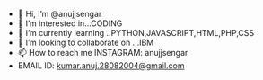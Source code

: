 - 👋 Hi, I’m @anujjsengar
- 👀 I’m interested in...CODING
- 🌱 I’m currently learning ..PYTHON,JAVASCRIPT,HTML,PHP,CSS
- 💞️ I’m looking to collaborate on ...IBM
- 📫 How to reach me INSTAGRAM: anujjsengar
- EMAIL ID: kumar.anuj.28082004@gmail.com

<!---
anujjsengar/anujjsengar is a ✨ special ✨ repository because its `README.md` (this file) appears on your GitHub profile.
You can click the Preview link to take a look at your changes.
--->
